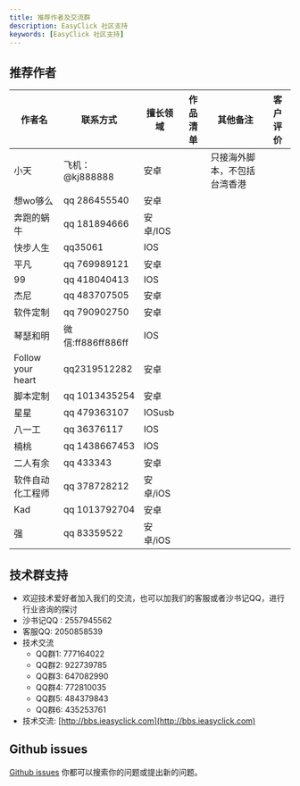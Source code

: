 ```yaml
---
title: 推荐作者及交流群 
description: EasyClick 社区支持 
keywords: [EasyClick 社区支持]
---
```


## 推荐作者

| 作者名 | 联系方式 | 擅长领域 | 作品清单  | 其他备注 | 客户评价 |
| ----| ---- | ---- | ------| ------| ------|
| 小天 | 飞机：@kj888888 | 安卓 |  | 只接海外脚本，不包括台湾香港 |  |
| 想wo够么 | qq 286455540 | 安卓 |   |  |  |
| 奔跑的蜗牛 | qq 181894666 | 安卓/IOS |   |  |  |
| 快步人生 | qq35061 | IOS |   |  |  |
| 平凡 | qq 769989121 | 安卓 |  |  |  |
| 99 | qq 418040413 | IOS |  |  |  |
| 杰尼 | qq 483707505 | 安卓 |  |  |  |
| 软件定制 | qq 790902750 | 安卓 | 	  |  |  |
| 琴瑟和明 | 微信:ff886ff886ff | IOS | 	  |  |  |
| Follow your heart | qq2319512282 | 安卓 | 	|  |  |
| 脚本定制 | qq 1013435254 | 安卓 | 	  |  |  |
| 星星 | qq 479363107 | IOSusb | 		 |  |  |
| 八一工 | qq 36376117 | IOS  | 		 |  |  |
| 楠桃 | qq 1438667453 | IOS | 		 |  |  |
| 二人有余 | qq 433343 | 安卓 | 		 |  |  |
| 软件自动化工程师 | qq 378728212 | 安卓/iOS | 		 |  |  |
| Kad | qq 1013792704 | 安卓 | 		 |  |  |
| 强 | qq 83359522 | 安卓/iOS | 		 |  |  |

## 技术群支持

- 欢迎技术爱好者加入我们的交流，也可以加我们的客服或者沙书记QQ，进行行业咨询的探讨
- 沙书记QQ : 2557945562
- 客服QQ: 2050858539
- 技术交流
    - QQ群1: 777164022
    - QQ群2: 922739785
    - QQ群3: 647082990
    - QQ群4: 772810035
    - QQ群5: 484379843
    - QQ群6: 435253761
- 技术交流:
  [http://bbs.ieasyclick.com](http://bbs.ieasyclick.com)

## Github issues

[Github issues](https://github.com/easy-click/easyclick-libs) 你都可以搜索你的问题或提出新的问题。



